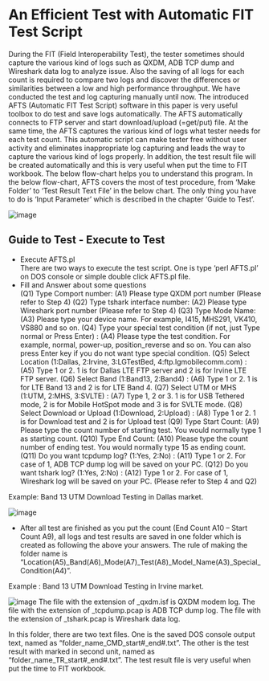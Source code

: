 # An Efficient Test with Automatic FIT Test Script

During the FIT (Field Interoperability Test), the tester sometimes should capture the various kind of logs such as QXDM, ADB TCP dump and Wireshark data log to analyze issue. Also the saving of all logs for each count is required to compare two logs and discover the differences or similarities between a low and high performance throughput. We have conducted the test and log capturing manually until now. The introduced AFTS (Automatic FIT Test Script) software in this paper is very useful toolbox to do test and save logs automatically. The AFTS automatically connects to FTP server and start download/upload (=get/put) file. At the same time, the AFTS captures the various kind of logs what tester needs for each test count. This automatic script can make tester free without user activity and eliminates inappropriate log capturing and leads the way to capture the various kind of logs properly. In addition, the test result file will be created automatically and this is very useful when put the time to FIT workbook. The below flow-chart helps you to understand this program. In the below flow-chart, AFTS covers the most of test procedure, from ‘Make Folder’ to ‘Test Result Text File’ in the below chart. The only thing you have to do is ‘Input Parameter’ which is described in the chapter ‘Guide to Test’.

![image](https://user-images.githubusercontent.com/77954837/114701710-1df4c800-9d5e-11eb-80d0-bbc22e2d9b16.png)

## Guide to Test - Execute to Test
- Execute AFTS.pl     
There are two ways to execute the test script. One is type ‘perl AFTS.pl’ on DOS console or simple double click AFTS.pl file.
- Fill and Answer about some questions  
(Q1) Type Comport number:
(A1) Please type QXDM port number (Please refer to Step 4)
(Q2) Type tshark interface number:
(A2) Please type Wireshark port number (Please refer to Step 4)
(Q3) Type Mode Name:
(A3) Please type your device name. For example, I415, MHS291, VK410, VS880 and so on.
(Q4) Type your special test condition (if not, just Type normal or Press Enter) :
(A4) Please type the test condition. For example, normal, power-up, position_reverse and so on. You can also press Enter key if you do not want type special condition.
(Q5) Select Location (1:Dallas, 2:Irvine, 3:LGTestBed, 4:ftp.lgmobilecomm.com) :
(A5) Type 1 or 2. 1 is for Dallas LTE FTP server and 2 is for Irvine LTE FTP server.
(Q6) Select Band (1:Band13, 2:Band4) :
(A6) Type 1 or 2. 1 is for LTE Band 13 and 2 is for LTE Band 4.
(Q7) Select UTM or MHS (1:UTM, 2:MHS, 3:SVLTE) :
(A7) Type 1, 2 or 3. 1 is for USB Tethered mode, 2 is for Mobile HotSpot mode and 3 is for SVLTE mode.
(Q8) Select Download or Upload (1:Download, 2:Upload) :
(A8) Type 1 or 2. 1 is for Download test and 2 is for Upload test
(Q9) Type Start Count:
(A9) Please type the count number of starting test. You would normally type 1 as starting count.
(Q10) Type End Count:
(A10) Please type the count number of ending test. You would normally type 15 as ending count.
(Q11) Do you want tcpdump log? (1:Yes, 2:No) :
(A11) Type 1 or 2. For case of 1, ADB TCP dump log will be saved on your PC. 
(Q12) Do you want tshark log? (1:Yes, 2:No) :
(A12) Type 1 or 2. For case of 1, Wireshark log will be saved on your PC. (Please refer to Step 4 and Q2)

Example: Band 13 UTM Download Testing in Dallas market.

![image](https://user-images.githubusercontent.com/77954837/114701852-50062a00-9d5e-11eb-88b9-266cb989c5dc.png)

- After all test are finished as you put the count (End Count A10 – Start Count A9), all logs and test results are saved in one folder which is created as following the above your answers. The rule of making the folder name is “Location(A5)_Band(A6)_Mode(A7)_Test(A8)_Model_Name(A3)_Special_Condition(A4)”. 

Example : Band 13 UTM Download Testing in Irvine market.

![image](https://user-images.githubusercontent.com/77954837/114701977-7330d980-9d5e-11eb-90b4-848527306ba0.png)
The file with the extension of _qxdm.isf is QXDM modem log.
The file with the extension of _tcpdump.pcap is ADB TCP dump log.
The file with the extension of _tshark.pcap is Wireshark data log.

In this folder, there are two text files. One is the saved DOS console output text, named as “folder_name_CMD_start#_end#.txt”. The other is the test result with marked in second unit, named as “folder_name_TR_start#_end#.txt”.  The test result file is very useful when put the time to FIT workbook.
